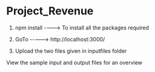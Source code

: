 # Project_Revenue

1) npm install ----> To install all the packages required

2) GoTo -----> http://localhost:3000/

3) Upload the two files given in inputfiles folder


View the sample input and output files for an overview
